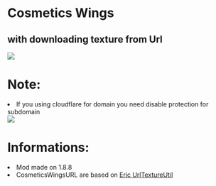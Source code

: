 
<h1>Cosmetics Wings</h1>

<h2>with downloading texture from Url</h2>
<img src="https://i.imgur.com/sWidYhJ.png">

<h1>Note:</h1>
<li>If you using cloudflare for domain you need disable protection for subdomain</li>
<img src="https://i.imgur.com/9d9H1aR.png">

<h1>Informations:</h1>

<li>Mod made on 1.8.8</li>

<li>CosmeticsWingsURL are based on <a href="https://github.com/egold555/MCP-Snippets/tree/master/UrlTextureUtil">Eric UrlTextureUtil</a></li>

